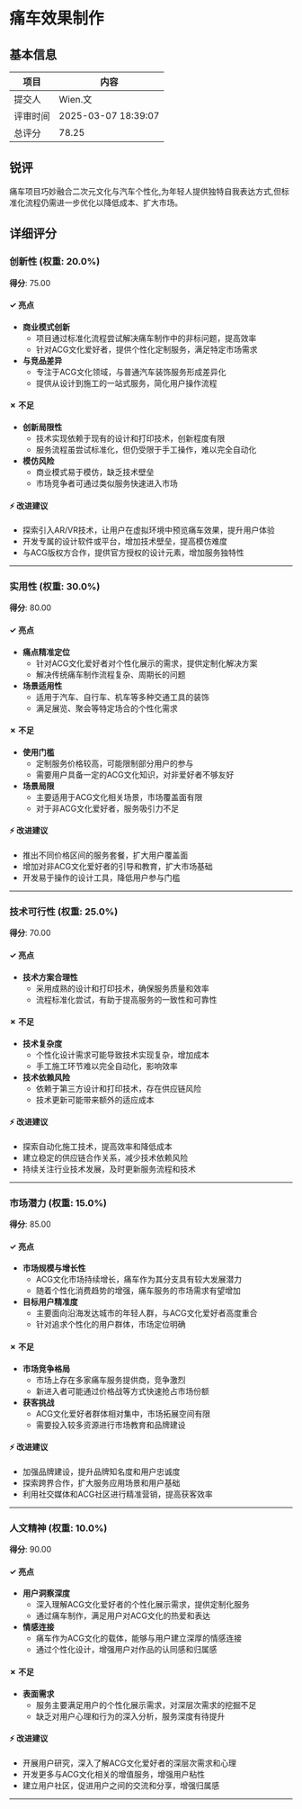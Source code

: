 # 痛车效果制作

## 基本信息

| 项目 | 内容 |
|------|------|
| 提交人 | Wien.文 |
| 评审时间 | 2025-03-07 18:39:07 |
| 总评分 | 78.25 |

## 锐评

痛车项目巧妙融合二次元文化与汽车个性化,为年轻人提供独特自我表达方式,但标准化流程仍需进一步优化以降低成本、扩大市场。

## 详细评分

### 创新性 (权重: 20.0%)

**得分**: 75.00

#### ✓ 亮点

* **商业模式创新**
  * 项目通过标准化流程尝试解决痛车制作中的非标问题，提高效率
  * 针对ACG文化爱好者，提供个性化定制服务，满足特定市场需求
* **与竞品差异**
  * 专注于ACG文化领域，与普通汽车装饰服务形成差异化
  * 提供从设计到施工的一站式服务，简化用户操作流程

#### ✗ 不足

* **创新局限性**
  * 技术实现依赖于现有的设计和打印技术，创新程度有限
  * 服务流程虽尝试标准化，但仍受限于手工操作，难以完全自动化
* **模仿风险**
  * 商业模式易于模仿，缺乏技术壁垒
  * 市场竞争者可通过类似服务快速进入市场

#### ⚡ 改进建议

* 探索引入AR/VR技术，让用户在虚拟环境中预览痛车效果，提升用户体验
* 开发专属的设计软件或平台，增加技术壁垒，提高模仿难度
* 与ACG版权方合作，提供官方授权的设计元素，增加服务独特性

---

### 实用性 (权重: 30.0%)

**得分**: 80.00

#### ✓ 亮点

* **痛点精准定位**
  * 针对ACG文化爱好者对个性化展示的需求，提供定制化解决方案
  * 解决传统痛车制作流程复杂、周期长的问题
* **场景适用性**
  * 适用于汽车、自行车、机车等多种交通工具的装饰
  * 满足展览、聚会等特定场合的个性化需求

#### ✗ 不足

* **使用门槛**
  * 定制服务价格较高，可能限制部分用户的参与
  * 需要用户具备一定的ACG文化知识，对非爱好者不够友好
* **场景局限**
  * 主要适用于ACG文化相关场景，市场覆盖面有限
  * 对于非ACG文化爱好者，服务吸引力不足

#### ⚡ 改进建议

* 推出不同价格区间的服务套餐，扩大用户覆盖面
* 增加对非ACG文化爱好者的引导和教育，扩大市场基础
* 开发易于操作的设计工具，降低用户参与门槛

---

### 技术可行性 (权重: 25.0%)

**得分**: 70.00

#### ✓ 亮点

* **技术方案合理性**
  * 采用成熟的设计和打印技术，确保服务质量和效率
  * 流程标准化尝试，有助于提高服务的一致性和可靠性

#### ✗ 不足

* **技术复杂度**
  * 个性化设计需求可能导致技术实现复杂，增加成本
  * 手工施工环节难以完全自动化，影响效率
* **技术依赖风险**
  * 依赖于第三方设计和打印技术，存在供应链风险
  * 技术更新可能带来额外的适应成本

#### ⚡ 改进建议

* 探索自动化施工技术，提高效率和降低成本
* 建立稳定的供应链合作关系，减少技术依赖风险
* 持续关注行业技术发展，及时更新服务流程和技术

---

### 市场潜力 (权重: 15.0%)

**得分**: 85.00

#### ✓ 亮点

* **市场规模与增长性**
  * ACG文化市场持续增长，痛车作为其分支具有较大发展潜力
  * 随着个性化消费趋势的增强，痛车服务的市场需求有望增加
* **目标用户精准度**
  * 主要面向沿海发达城市的年轻人群，与ACG文化爱好者高度重合
  * 针对追求个性化的用户群体，市场定位明确

#### ✗ 不足

* **市场竞争格局**
  * 市场上存在多家痛车服务提供商，竞争激烈
  * 新进入者可能通过价格战等方式快速抢占市场份额
* **获客挑战**
  * ACG文化爱好者群体相对集中，市场拓展空间有限
  * 需要投入较多资源进行市场教育和品牌建设

#### ⚡ 改进建议

* 加强品牌建设，提升品牌知名度和用户忠诚度
* 探索跨界合作，扩大服务应用场景和用户基础
* 利用社交媒体和ACG社区进行精准营销，提高获客效率

---

### 人文精神 (权重: 10.0%)

**得分**: 90.00

#### ✓ 亮点

* **用户洞察深度**
  * 深入理解ACG文化爱好者的个性化展示需求，提供定制化服务
  * 通过痛车制作，满足用户对ACG文化的热爱和表达
* **情感连接**
  * 痛车作为ACG文化的载体，能够与用户建立深厚的情感连接
  * 通过个性化设计，增强用户对作品的认同感和归属感

#### ✗ 不足

* **表面需求**
  * 服务主要满足用户的个性化展示需求，对深层次需求的挖掘不足
  * 缺乏对用户心理和行为的深入分析，服务深度有待提升

#### ⚡ 改进建议

* 开展用户研究，深入了解ACG文化爱好者的深层次需求和心理
* 开发更多与ACG文化相关的增值服务，增强用户粘性
* 建立用户社区，促进用户之间的交流和分享，增强归属感

---

